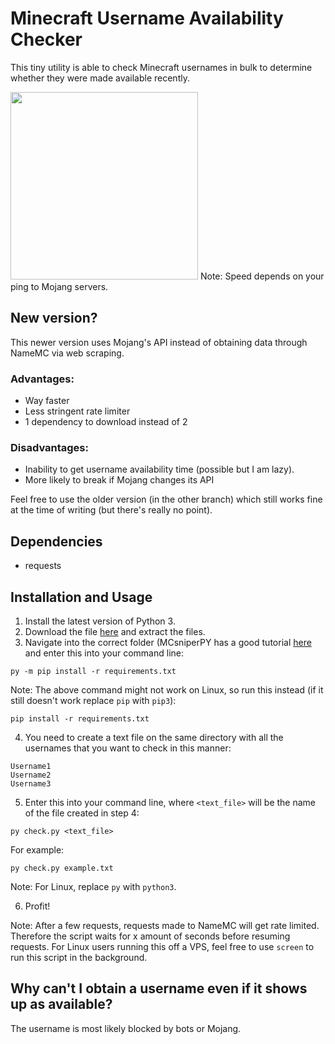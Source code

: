 # Minecraft Username Availability Checker
This tiny utility is able to check Minecraft usernames in bulk to determine whether they were made available recently.

<img src="https://media.giphy.com/media/WSdNo4sktc8AgQut4x/giphy.gif" width="300">
Note: Speed depends on your ping to Mojang servers.

## New version?
This newer version uses Mojang's API instead of obtaining data through NameMC via web scraping.

### Advantages:
- Way faster
- Less stringent rate limiter
- 1 dependency to download instead of 2

### Disadvantages:
- Inability to get username availability time (possible but I am lazy).
- More likely to break if Mojang changes its API

Feel free to use the older version (in the other branch) which still works fine at the time of writing (but there's really no point).

## Dependencies
- requests
 
## Installation and Usage
1. Install the latest version of Python 3.
2. Download the file [here](https://github.com/etoh53/Minecraft-Name-Checker-Utility/archive/v2.zip) and extract the files.
3. Navigate into the correct folder (MCsniperPY has a good tutorial [here](https://github.com/MCsniperPY/MCsniperPY#installing-dependencies) and enter this into your command line:
```
py -m pip install -r requirements.txt
```
Note: The above command might not work on Linux, so run this instead (if it still doesn't work replace `pip` with `pip3`):
```
pip install -r requirements.txt
```
4. You need to create a text file on the same directory with all the usernames that you want to check in this manner:
```
Username1
Username2
Username3
```
5. Enter this into your command line, where `<text_file>` will be the name of the file created in step 4:
```
py check.py <text_file>
```
For example:
```
py check.py example.txt
```
Note: For Linux, replace `py` with `python3`.

6. Profit!

Note: After a few requests, requests made to NameMC will get rate limited. Therefore the script waits for x amount of seconds before resuming requests. For Linux users running this off a VPS, feel free to use `screen` to run this script in the background.

## Why can't I obtain a username even if it shows up as available?
The username is most likely blocked by bots or Mojang.
